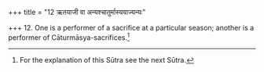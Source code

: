 +++
title = "12 ऋतयाजी वा अन्यश्चातुर्मास्ययाज्यन्यः"

+++
12. One is a performer of a sacrifice at a particular season; another is a performer of Cāturmāsya-sacrifices.[^1]  


[^1]: For the explanation of this Sūtra see the next Sūtra.
